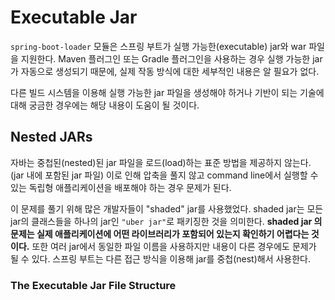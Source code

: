 # Executable Jar

`spring-boot-loader` 모듈은 스프링 부트가 실행 가능한(executable) jar와 war 파일을 지원한다. Maven 플러그인 또는 Gradle 플러그인을 사용하는 경우 실행 가능한 jar가 자동으로 생성되기 때문에, 실제 작동 방식에 대한 세부적인 내용은 알 필요가 없다.

다른 빌드 시스템을 이용해 실행 가능한 jar 파일을 생성해야 하거나 기반이 되는 기술에 대해 궁금한 경우에는 해당 내용이 도움이 될 것이다.

## Nested JARs
자바는 중첩된(nested)된 jar 파일을 로드(load)하는 표준 방법을 제공하지 않는다. (jar 내에 포함된 jar 파일) 이로 인해 압축을 풀지 않고 command line에서 실행할 수 있는 독립형 애플리케이션을 배포해야 하는 경우 문제가 된다.

이 문제를 풀기 위해 많은 개발자들이 "shaded" jar를 사용했었다. shaded jar는 모든 jar의 클래스들을 하나의 jar인 `"uber jar"`로 패키징한 것을 의미한다. **shaded jar
의 문제는 실제 애플리케이션에 어떤 라이브러리가 포함되어 있는지 확인하기 어렵다는 것이다.** 또한 여러 jar에서 동일한 파일 이름을 사용하지만 내용이 다른 경우에도 문제가 될 수 있다. 스프링 부트는 다른 접근 방식을 이용해 jar를 중첩(nest)해서 사용한다.

### The Executable Jar File Structure
